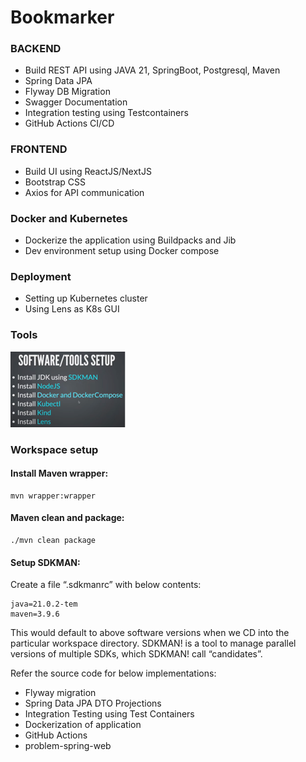 # Bookmarker

### BACKEND
- Build REST API using JAVA 21, SpringBoot, Postgresql, Maven
- Spring Data JPA
- Flyway DB Migration
- Swagger Documentation
- Integration testing using Testcontainers
- GitHub Actions CI/CD

### FRONTEND
- Build UI using ReactJS/NextJS
- Bootstrap CSS
- Axios for API communication

### Docker and Kubernetes
- Dockerize the application using Buildpacks and Jib
- Dev environment setup using Docker compose

### Deployment
- Setting up Kubernetes cluster
- Using Lens as K8s GUI   

### Tools
![img.png](tools.png)

### Workspace setup
#### Install Maven wrapper:
```
mvn wrapper:wrapper
```

#### Maven clean and package:
```
./mvn clean package
```

#### Setup SDKMAN:
 Create a file “.sdkmanrc” with below contents:
```
java=21.0.2-tem
maven=3.9.6
```
This would default to above software versions when we CD into the particular workspace directory. 
SDKMAN! is a tool to manage parallel versions of multiple SDKs, which SDKMAN! call “candidates”.

Refer the source code for below implementations:
* Flyway migration
* Spring Data JPA DTO Projections
* Integration Testing using Test Containers
* Dockerization of application
* GitHub Actions
* problem-spring-web



